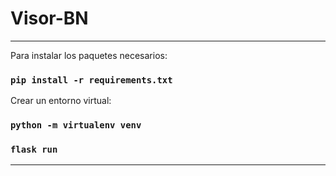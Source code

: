 # Visor-BN

<hr/>

Para instalar los paquetes necesarios:
### `pip install -r requirements.txt`

Crear un entorno virtual:
### `python -m virtualenv venv`
### `flask run`

<hr/>
